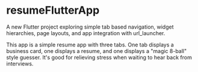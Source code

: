 # resumeFlutterApp

A new Flutter project exploring simple tab based navigation, widget hierarchies, page layouts, and app integration with url_launcher.

This app is a simple resume app with three tabs. One tab displays a business card, one displays a resume, and one displays a "magic 8-ball" style guesser. It's good for relieving stress when waiting to hear back from interviews.
